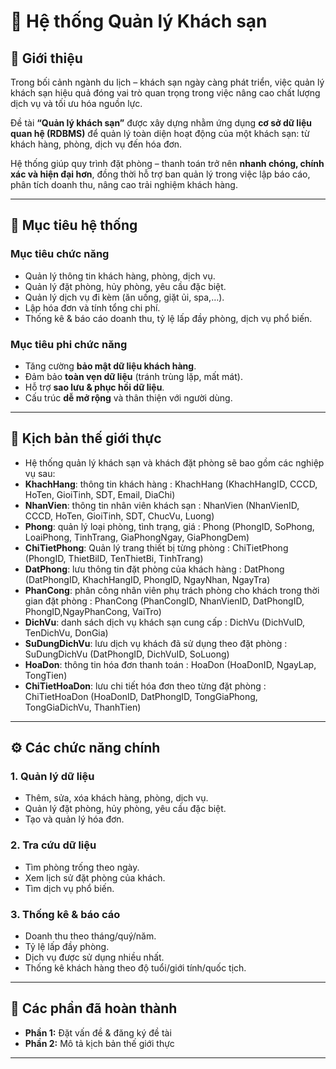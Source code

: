 # 🏨 Hệ thống Quản lý Khách sạn

## 📌 Giới thiệu
Trong bối cảnh ngành du lịch – khách sạn ngày càng phát triển, việc quản lý khách sạn hiệu quả đóng vai trò quan trọng trong việc nâng cao chất lượng dịch vụ và tối ưu hóa nguồn lực.  

Đề tài **“Quản lý khách sạn”** được xây dựng nhằm ứng dụng **cơ sở dữ liệu quan hệ (RDBMS)** để quản lý toàn diện hoạt động của một khách sạn: từ khách hàng, phòng, dịch vụ đến hóa đơn.  

Hệ thống giúp quy trình đặt phòng – thanh toán trở nên **nhanh chóng, chính xác và hiện đại hơn**, đồng thời hỗ trợ ban quản lý trong việc lập báo cáo, phân tích doanh thu, nâng cao trải nghiệm khách hàng.  

---

## 🎯 Mục tiêu hệ thống

### Mục tiêu chức năng
- Quản lý thông tin khách hàng, phòng, dịch vụ.
- Quản lý đặt phòng, hủy phòng, yêu cầu đặc biệt.
- Quản lý dịch vụ đi kèm (ăn uống, giặt ủi, spa,…).
- Lập hóa đơn và tính tổng chi phí.
- Thống kê & báo cáo doanh thu, tỷ lệ lấp đầy phòng, dịch vụ phổ biến.

### Mục tiêu phi chức năng
- Tăng cường **bảo mật dữ liệu khách hàng**.
- Đảm bảo **toàn vẹn dữ liệu** (tránh trùng lặp, mất mát).
- Hỗ trợ **sao lưu & phục hồi dữ liệu**.
- Cấu trúc **dễ mở rộng** và thân thiện với người dùng.

---

## 🏨 Kịch bản thế giới thực

- Hệ thống quản lý khách sạn và khách đặt phòng sẽ bao gồm các nghiệp vụ sau:
- **KhachHang**: thông tin khách hàng : KhachHang (KhachHangID, CCCD, HoTen, GioiTinh, SDT, Email, DiaChi)
- **NhanVien**: thông tin nhân viên khách sạn : NhanVien (NhanVienID, CCCD, HoTen, GioiTinh, SDT, ChucVu, Luong)
- **Phong**: quản lý loại phòng, tình trạng, giá : Phong (PhongID, SoPhong, LoaiPhong, TinhTrang, GiaPhongNgay, GiaPhongDem)
- **ChiTietPhong**: Quản lý trang thiết bị từng phòng : ChiTietPhong (PhongID, ThietBiID, TenThietBi, TinhTrang)
- **DatPhong**: lưu thông tin đặt phòng của khách hàng : DatPhong (DatPhongID, KhachHangID, PhongID, NgayNhan, NgayTra)
- **PhanCong**: phân công nhân viên phụ trách phòng cho khách trong thời gian đặt phòng : PhanCong (PhanCongID, NhanVienID, DatPhongID, PhongID,NgayPhanCong, VaiTro)
- **DichVu**: danh sách dịch vụ khách sạn cung cấp : DichVu (DichVuID, TenDichVu, DonGia)
- **SuDungDichVu**: lưu dịch vụ khách đã sử dụng theo đặt phòng : SuDungDichVu (DatPhongID, DichVuID, SoLuong)
- **HoaDon**: thông tin hóa đơn thanh toán : HoaDon (HoaDonID, NgayLap, TongTien)
- **ChiTietHoaDon**: lưu chi tiết hóa đơn theo từng đặt phòng : ChiTietHoaDon (HoaDonID, DatPhongID, TongGiaPhong, TongGiaDichVu, ThanhTien)
---
  
## ⚙️ Các chức năng chính

### 1. Quản lý dữ liệu
- Thêm, sửa, xóa khách hàng, phòng, dịch vụ.
- Quản lý đặt phòng, hủy phòng, yêu cầu đặc biệt.
- Tạo và quản lý hóa đơn.

### 2. Tra cứu dữ liệu
- Tìm phòng trống theo ngày.
- Xem lịch sử đặt phòng của khách.
- Tìm dịch vụ phổ biến.

### 3. Thống kê & báo cáo
- Doanh thu theo tháng/quý/năm.
- Tỷ lệ lấp đầy phòng.
- Dịch vụ được sử dụng nhiều nhất.
- Thống kê khách hàng theo độ tuổi/giới tính/quốc tịch.

---

## 📅 Các phần đã hoàn thành

- **Phần 1:** Đặt vấn đề & đăng ký đề tài  
- **Phần 2:** Mô tả kịch bản thế giới thực  
---
